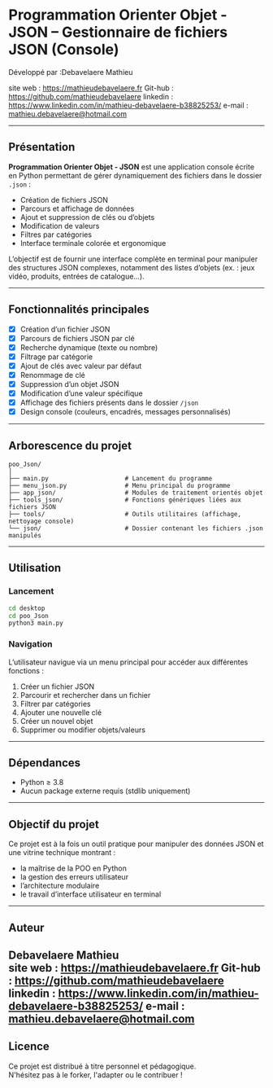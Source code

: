 
# Programmation Orienter Objet - JSON – Gestionnaire de fichiers JSON (Console)

Développé par :Debavelaere Mathieu  

site web :  https://mathieudebavelaere.fr
Git-hub  :  https://github.com/mathieudebavelaere
linkedin :  https://www.linkedin.com/in/mathieu-debavelaere-b38825253/
e-mail   :  mathieu.debavelaere@hotmail.com

---

## Présentation

**Programmation Orienter Objet - JSON** est une application console écrite en Python permettant de gérer dynamiquement des fichiers dans le dossier `.json` :
- Création de fichiers JSON
- Parcours et affichage de données
- Ajout et suppression de clés ou d’objets
- Modification de valeurs
- Filtres par catégories
- Interface terminale colorée et ergonomique

L’objectif est de fournir une interface complète en terminal pour manipuler des structures JSON complexes, notamment des listes d’objets (ex. : jeux vidéo, produits, entrées de catalogue…).

---

## Fonctionnalités principales

- [x] Création d’un fichier JSON
- [x] Parcours de fichiers JSON par clé
- [x] Recherche dynamique (texte ou nombre)
- [x] Filtrage par catégorie
- [x] Ajout de clés avec valeur par défaut
- [x] Renommage de clé
- [x] Suppression d’un objet JSON
- [x] Modification d’une valeur spécifique
- [x] Affichage des fichiers présents dans le dossier `/json`
- [x] Design console (couleurs, encadrés, messages personnalisés)

---

## Arborescence du projet

```
poo_Json/
│
├── main.py                     # Lancement du programme
├── menu_json.py                # Menu principal du programme
├── app_json/                   # Modules de traitement orientés objet
├── tools_json/                 # Fonctions génériques liées aux fichiers JSON
├── tools/                      # Outils utilitaires (affichage, nettoyage console)
└── json/                       # Dossier contenant les fichiers .json manipulés
```

---

## Utilisation

### Lancement
```bash
cd desktop
cd poo_Json
python3 main.py
```

### Navigation
L’utilisateur navigue via un menu principal pour accéder aux différentes fonctions :
1. Créer un fichier JSON
2. Parcourir et rechercher dans un fichier
3. Filtrer par catégories
4. Ajouter une nouvelle clé
5. Créer un nouvel objet
6. Supprimer ou modifier objets/valeurs

---

## Dépendances

- Python ≥ 3.8
- Aucun package externe requis (stdlib uniquement)

---

## Objectif du projet

Ce projet est à la fois un outil pratique pour manipuler des données JSON et une vitrine technique montrant :
- la maîtrise de la POO en Python
- la gestion des erreurs utilisateur
- l’architecture modulaire
- le travail d’interface utilisateur en terminal

---

## Auteur

**Debavelaere Mathieu**  
site web :  https://mathieudebavelaere.fr
Git-hub  :  https://github.com/mathieudebavelaere
linkedin :  https://www.linkedin.com/in/mathieu-debavelaere-b38825253/
e-mail   :  mathieu.debavelaere@hotmail.com
---

## Licence

Ce projet est distribué à titre personnel et pédagogique.  
N'hésitez pas à le forker, l'adapter ou le contribuer !
